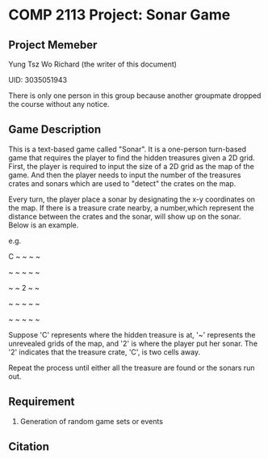 # COMP 2113 Project: Sonar Game

## Project Memeber
Yung Tsz Wo Richard (the writer of this document)


UID: 3035051943

There is only one person in this group because another groupmate dropped the course without any notice.

## Game Description

This is a text-based game called "Sonar".
It is a one-person turn-based game that requires the player to find the hidden treasures given a 2D grid.
First, the player is required to input the size of a 2D grid as the map of the game.
And then the player needs to input the number of the treasures crates and sonars which are used to "detect" the crates on the map.

Every turn, the player place a sonar by designating the x-y coordinates on the map. If there is a treasure crate nearby,
a number,which represent the distance between the crates and the sonar, will show up on the sonar. Below is an example. 


e.g.


C ~ ~ ~ ~

~ ~ ~ ~ ~

~ ~ 2 ~ ~

~ ~ ~ ~ ~ 

~ ~ ~ ~ ~

Suppose 'C' represents where the hidden treasure is at, '~' represents the unrevealed grids of the map, 
and '2' is where the player put her sonar. The '2' indicates that the treasure crate, 'C', is two cells away.


Repeat the process until either all the treasure are found or the sonars run out.


##   Requirement

1. Generation of random game sets or events



## Citation
